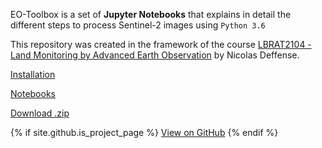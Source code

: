 EO-Toolbox is a set of **Jupyter Notebooks** that explains in detail the different steps to process Sentinel-2 images using `Python 3.6`

This repository was created in the framework of the course [LBRAT2104 - Land Monitoring by Advanced Earth Observation](https://uclouvain.be/cours-2021-lbrat2104) by Nicolas Deffense.


[Installation](https://nicolasdeffense.github.io/eo-toolbox/installation/)

[Notebooks](https://nicolasdeffense.github.io/eo-toolbox/notebooks/)


<a href="{{ site.github.zip_url }}" class="btn">Download .zip</a>

{% if site.github.is_project_page %}
<a href="{{ site.github.repository_url }}" class="btn">View on GitHub</a>
{% endif %}